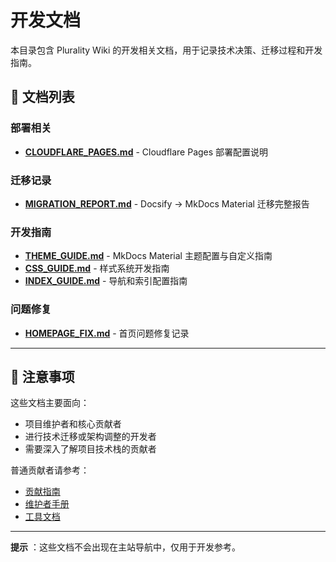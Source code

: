 # 开发文档

本目录包含 Plurality Wiki 的开发相关文档，用于记录技术决策、迁移过程和开发指南。

## 📂 文档列表

### 部署相关

- **[CLOUDFLARE_PAGES.md](CLOUDFLARE_PAGES.md)** - Cloudflare Pages 部署配置说明

### 迁移记录

- **[MIGRATION_REPORT.md](MIGRATION_REPORT.md)** - Docsify → MkDocs Material 迁移完整报告

### 开发指南

- **[THEME_GUIDE.md](THEME_GUIDE.md)** - MkDocs Material 主题配置与自定义指南
- **[CSS_GUIDE.md](CSS_GUIDE.md)** - 样式系统开发指南
- **[INDEX_GUIDE.md](INDEX_GUIDE.md)** - 导航和索引配置指南

### 问题修复

- **[HOMEPAGE_FIX.md](HOMEPAGE_FIX.md)** - 首页问题修复记录

---

## 📌 注意事项

这些文档主要面向：

- 项目维护者和核心贡献者
- 进行技术迁移或架构调整的开发者
- 需要深入了解项目技术栈的贡献者

普通贡献者请参考：

- [贡献指南](../contributing/index.md)
- [维护者手册](../ADMIN_GUIDE.md)
- [工具文档](../../tools/README.md)

---

**提示** ：这些文档不会出现在主站导航中，仅用于开发参考。
